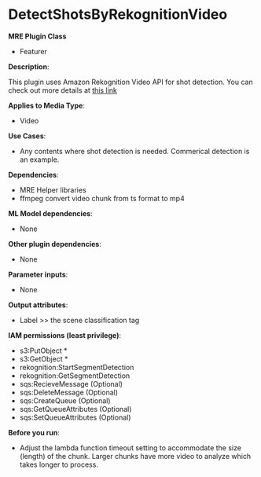 # DetectShotsByRekognitionVideo #

**MRE Plugin Class**
- Featurer

**Description**:

This plugin uses Amazon Rekognition Video API for shot detection. You can check out more details at [this link](https://docs.aws.amazon.com/rekognition/latest/dg/segments.html)

**Applies to Media Type**:
- Video

**Use Cases**:
- Any contents where shot detection is needed. Commerical detection is an example.

**Dependencies**:
- MRE Helper libraries
- ffmpeg convert video chunk from ts format to mp4

**ML Model dependencies**:
- None 

**Other plugin dependencies**:
- None

**Parameter inputs**:
- None
 
**Output attributes**:
- Label >> the scene classification tag

**IAM permissions (least privilege)**:
- s3:PutObject *
- s3:GetObject *
- rekognition:StartSegmentDetection
- rekognition:GetSegmentDetection
- sqs:RecieveMessage (Optional)
- sqs:DeleteMessage (Optional)
- sqs:CreateQueue (Optional)
- sqs:GetQueueAttributes (Optional)
- sqs:SetQueueAttributes (Optional)


**Before you run**:
- Adjust the lambda function timeout setting to accommodate the size (length) of the chunk. Larger chunks have more video to analyze which takes longer to process.
